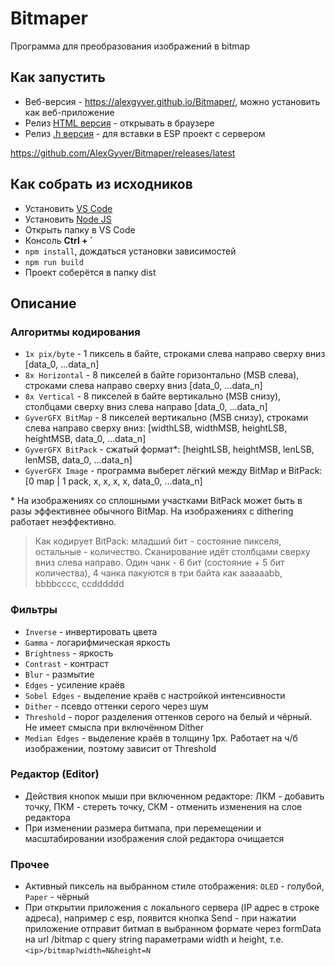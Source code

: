 # Bitmaper
Программа для преобразования изображений в bitmap

## Как запустить
- Веб-версия - https://alexgyver.github.io/Bitmaper/, можно установить как веб-приложение
- Релиз [HTML версия](https://github.com/AlexGyver/Bitmaper/releases/latest/download/bitmaper.html) - открывать в браузере
- Релиз [.h версия](https://github.com/AlexGyver/Bitmaper/releases/latest/download/bitmaper.h) - для вставки в ESP проект с сервером

https://github.com/AlexGyver/Bitmaper/releases/latest

## Как собрать из исходников
- Установить [VS Code](https://code.visualstudio.com/download)
- Установить [Node JS](https://nodejs.org/en/download/prebuilt-installer)
- Открыть папку в VS Code
- Консоль **Ctrl + `**
- `npm install`, дождаться установки зависимостей
- `npm run build`
- Проект соберётся в папку dist

## Описание
### Алгоритмы кодирования
- `1x pix/byte` - 1 пиксель в байте, строками слева направо сверху вниз [data_0, ...data_n]
- `8x Horizontal` - 8 пикселей в байте горизонтально (MSB слева), строками слева направо сверху вниз [data_0, ...data_n]
- `8x Vertical` - 8 пикселей в байте вертикально (MSB снизу), столбцами сверху вниз слева направо  [data_0, ...data_n]
- `GyverGFX BitMap` - 8 пикселей вертикально (MSB снизу), строками слева направо сверху вниз: [widthLSB, widthMSB, heightLSB, heightMSB, data_0, ...data_n]
- `GyverGFX BitPack` - сжатый формат*: [heightLSB, heightMSB, lenLSB, lenMSB, data_0, ...data_n]
- `GyverGFX Image` - программа выберет лёгкий между BitMap и BitPack: [0 map | 1 pack, x, x, x, x, data_0, ...data_n]

\* На изображениях со сплошными участками BitPack может быть в разы эффективнее обычного BitMap. На изображениях с dithering работает неэффективно.

> Как кодирует BitPack: младший бит - состояние пикселя, остальные - количество. Сканирование идёт столбцами сверху вниз слева направо. Один чанк - 6 бит (состояние + 5 бит количества), 4 чанка пакуются в три байта как aaaaaabb, bbbbcccc, ccdddddd

### Фильтры
- `Inverse` - инвертировать цвета
- `Gamma` - логарифмическая яркость
- `Brightness` - яркость
- `Contrast` - контраст
- `Blur` - размытие
- `Edges` - усиление краёв
- `Sobel Edges` - выделение краёв с настройкой интенсивности
- `Dither` - псевдо оттенки серого через шум
- `Threshold` - порог разделения оттенков серого на белый и чёрный. Не имеет смысла при включённом Dither
- `Median Edges` - выделение краёв в толщину 1px. Работает на ч/б изображении, поэтому зависит от Threshold

### Редактор (Editor)
- Действия кнопок мыши при включенном редакторе: ЛКМ - добавить точку, ПКМ - стереть точку, СКМ - отменить изменения на слое редактора
- При изменении размера битмапа, при перемещении и масштабировании изображения слой редактора очищается

### Прочее
- Активный пиксель на выбранном стиле отображения: `OLED` - голубой, `Paper` - чёрный
- При открытии приложения с локального сервера (IP адрес в строке адреса), например с esp, появится кнопка Send - при нажатии приложение отправит битмап в выбранном формате через formData на url /bitmap с query string параметрами width и height, т.е. `<ip>/bitmap?width=N&height=N`